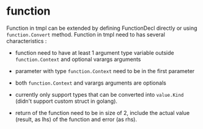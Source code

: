 # function

Function in tmpl can be extended by defining FunctionDecl directly or using `function.Convert` method.
Function in tmpl need to has several characteristics :

- function need to have at least 1 argument type variable outside `function.Context` and optional
  varargs arguments

- parameter with type `function.Context` need to be in the first parameter

- both `function.Context` and varargs arguments are optionals

- currently only support types that can be converted into `value.Kind` (didn't support custom struct in golang).

- return of the function need to be in size of 2, include the actual value (result, as lhs) of the function and
  error (as rhs).
